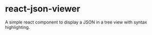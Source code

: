 # react-json-viewer

A simple react component to display a JSON in a tree view with syntax highlighting. 